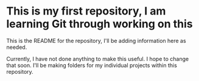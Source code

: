# This is my first repository, I am learning Git through working on this

This is the README for the repository, I'll be adding information here as needed.


Currently, I have not done anything to make this useful. I hope to change that soon.
I'll be making folders for my individual projects within this repository.
